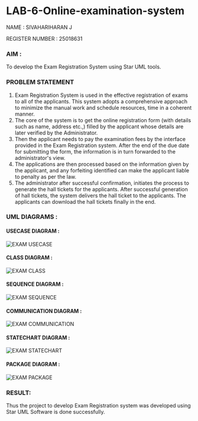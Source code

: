 # LAB-6-Online-examination-system
NAME : SIVAHARIHARAN J

REGISTER NUMBER : 25018631

### AIM :
To develop the Exam Registration System using Star UML tools.

### PROBLEM STATEMENT
1. Exam Registration System is used in the effective registration of exams to all of the
applicants. This system adopts a comprehensive approach to minimize the manual work and
schedule resources, time in a coherent manner.
2. The core of the system is to get the online registration form (with details such as name,
address etc.,) filled by the applicant whose details are later verified by the Administrator.
3. Then the applicant needs to pay the examination fees by the interface provided in the
Exam Registration system. After the end of the due date for submitting the form, the
information is in turn forwarded to the administrator's view.
4. The applications are then processed based on the information given by the applicant,
and any forfeiting identified can make the applicant liable to penalty as per the law.
5. The administrator after successful confirmation, initiates the process to generate the
hall tickets for the applicants. After successful generation of hall tickets, the system delivers
the hall ticket to the applicants. The applicants can download the hall tickets finally in the end.

### UML DIAGRAMS :

#### USECASE DIAGRAM :

![EXAM USECASE](https://github.com/23005529/LAB-6-Online-examination-system/assets/139842207/74644b0b-e40d-411e-b49e-e4077956b1c4)

#### CLASS DIAGRAM :

![EXAM CLASS](https://github.com/23005529/LAB-6-Online-examination-system/assets/139842207/ba83353b-a1af-4c09-9820-057344a569a4)

#### SEQUENCE DIAGRAM :

![EXAM SEQUENCE](https://github.com/23005529/LAB-6-Online-examination-system/assets/139842207/62a582cf-8e62-4919-b181-77fc0881817c)

#### COMMUNICATION DIAGRAM :

![EXAM COMMUNICATION](https://github.com/23005529/LAB-6-Online-examination-system/assets/139842207/66ad6d42-f53d-4af9-bd15-d9332dd4007f)

#### STATECHART DIAGRAM :

![EXAM STATECHART](https://github.com/23005529/LAB-6-Online-examination-system/assets/139842207/eabf9ebb-1c28-43c1-b0c7-ec1547ac4836)

#### PACKAGE DIAGRAM :

![EXAM PACKAGE](https://github.com/23005529/LAB-6-Online-examination-system/assets/139842207/d531fc54-8610-481e-ab74-20fcabd44339)

### RESULT:
Thus the project to develop Exam Registration system was developed using Star UML
Software is done successfully.
